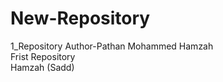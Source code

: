 # New-Repository
1_Repository
Author-Pathan Mohammed Hamzah
<br>
Frist Repository 
<br>
Hamzah (Sadd)
